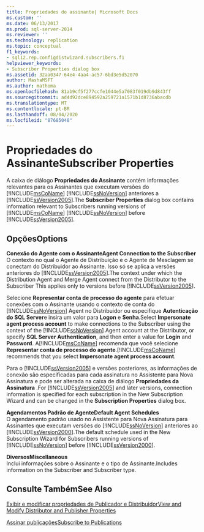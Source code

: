 ```yaml
---
title: Propriedades do assinante| Microsoft Docs
ms.custom: ''
ms.date: 06/13/2017
ms.prod: sql-server-2014
ms.reviewer: ''
ms.technology: replication
ms.topic: conceptual
f1_keywords:
- sql12.rep.configdistwizard.subscribers.f1
helpviewer_keywords:
- Subscriber Properties dialog box
ms.assetid: 32aa0347-64e4-4aa4-ac57-6bd3e5d52070
author: MashaMSFT
ms.author: mathoma
ms.openlocfilehash: 81ab9cf5f277ccfe1044e5a7083f019db9d843ff
ms.sourcegitcommit: ad4d92dce894592a259721a1571b1d8736abacdb
ms.translationtype: MT
ms.contentlocale: pt-BR
ms.lasthandoff: 08/04/2020
ms.locfileid: "87685048"
---
```

# <a name="subscriber-properties"></a><span data-ttu-id="55d8b-102">Propriedades do Assinante</span><span class="sxs-lookup"><span data-stu-id="55d8b-102">Subscriber Properties</span></span>
  <span data-ttu-id="55d8b-103">A caixa de diálogo **Propriedades do Assinante** contém informações relevantes para os Assinantes que executam versões do [!INCLUDE[msCoName](../../includes/msconame-md.md)] [!INCLUDE[ssNoVersion](../../includes/ssnoversion-md.md)] anteriores a [!INCLUDE[ssVersion2005](../../includes/ssversion2005-md.md)].</span><span class="sxs-lookup"><span data-stu-id="55d8b-103">The **Subscriber Properties** dialog box contains information relevant to Subscribers running versions of [!INCLUDE[msCoName](../../includes/msconame-md.md)] [!INCLUDE[ssNoVersion](../../includes/ssnoversion-md.md)] before [!INCLUDE[ssVersion2005](../../includes/ssversion2005-md.md)].</span></span>  
  
## <a name="options"></a><span data-ttu-id="55d8b-104">Opções</span><span class="sxs-lookup"><span data-stu-id="55d8b-104">Options</span></span>  
 <span data-ttu-id="55d8b-105">**Conexão do Agente com o Assinante**</span><span class="sxs-lookup"><span data-stu-id="55d8b-105">**Agent Connection to the Subscriber**</span></span>  
 <span data-ttu-id="55d8b-106">O contexto no qual o Agente de Distribuição e o Agente de Mesclagem se conectam do Distribuidor ao Assinante. Isso só se aplica a versões anteriores do [!INCLUDE[ssVersion2005](../../includes/ssversion2005-md.md)].</span><span class="sxs-lookup"><span data-stu-id="55d8b-106">The context under which the Distribution Agent and Merge Agent connect from the Distributor to the Subscriber This applies only to versions before [!INCLUDE[ssVersion2005](../../includes/ssversion2005-md.md)].</span></span>  
  
 <span data-ttu-id="55d8b-107">Selecione **Representar conta de processo do agente** para efetuar conexões com o Assinante usando o contexto de conta do [!INCLUDE[ssNoVersion](../../includes/ssnoversion-md.md)] Agent no Distribuidor ou especifique **Autenticação do SQL Server**e insira um valor para **Logon** e **Senha**.</span><span class="sxs-lookup"><span data-stu-id="55d8b-107">Select **Impersonate agent process account** to make connections to the Subscriber using the context of the [!INCLUDE[ssNoVersion](../../includes/ssnoversion-md.md)] Agent account at the Distributor, or specify **SQL Server Authentication**, and then enter a value for **Login** and **Password**.</span></span> <span data-ttu-id="55d8b-108">A[!INCLUDE[msCoName](../../includes/msconame-md.md)] recomenda que você selecione **Representar conta de processo do agente**.</span><span class="sxs-lookup"><span data-stu-id="55d8b-108">[!INCLUDE[msCoName](../../includes/msconame-md.md)] recommends that you select **Impersonate agent process account**.</span></span>  
  
 <span data-ttu-id="55d8b-109">Para o [!INCLUDE[ssVersion2005](../../includes/ssversion2005-md.md)] e versões posteriores, as informações de conexão são especificadas para cada assinatura no Assistente para Nova Assinatura e pode ser alterada na caixa de diálogo **Propriedades da Assinatura** .</span><span class="sxs-lookup"><span data-stu-id="55d8b-109">For [!INCLUDE[ssVersion2005](../../includes/ssversion2005-md.md)] and later versions, connection information is specified for each subscription in the New Subscription Wizard and can be changed in the **Subscription Properties** dialog box.</span></span>  
  
 <span data-ttu-id="55d8b-110">**Agendamentos Padrão de Agente**</span><span class="sxs-lookup"><span data-stu-id="55d8b-110">**Default Agent Schedules**</span></span>  
 <span data-ttu-id="55d8b-111">O agendamento padrão usado no Assistente para Nova Assinatura para Assinantes que executam versões do [!INCLUDE[ssNoVersion](../../includes/ssnoversion-md.md)] anteriores ao [!INCLUDE[ssVersion2000](../../includes/ssversion2000-md.md)].</span><span class="sxs-lookup"><span data-stu-id="55d8b-111">The default schedule used in the New Subscription Wizard for Subscribers running versions of [!INCLUDE[ssNoVersion](../../includes/ssnoversion-md.md)] before [!INCLUDE[ssVersion2000](../../includes/ssversion2000-md.md)].</span></span>  
  
 <span data-ttu-id="55d8b-112">**Diversos**</span><span class="sxs-lookup"><span data-stu-id="55d8b-112">**Miscellaneous**</span></span>  
 <span data-ttu-id="55d8b-113">Inclui informações sobre o Assinante e o tipo de Assinante.</span><span class="sxs-lookup"><span data-stu-id="55d8b-113">Includes information on the Subscriber and Subscriber type.</span></span>  
  
## <a name="see-also"></a><span data-ttu-id="55d8b-114">Consulte Também</span><span class="sxs-lookup"><span data-stu-id="55d8b-114">See Also</span></span>  
 [<span data-ttu-id="55d8b-115">Exibir e modificar propriedades de Publicador e Distribuidor</span><span class="sxs-lookup"><span data-stu-id="55d8b-115">View and Modify Distributor and Publisher Properties</span></span>](view-and-modify-distributor-and-publisher-properties.md)   

 [<span data-ttu-id="55d8b-116">Assinar publicações</span><span class="sxs-lookup"><span data-stu-id="55d8b-116">Subscribe to Publications</span></span>](subscribe-to-publications.md)  
  
  
